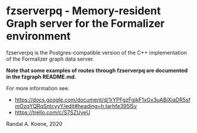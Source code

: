 # fzserverpq - Memory-resident Graph server for the Formalizer environment

fzserverpq is the Postgres-compatible version of the C++ implementation of the Formalizer graph data server.

**Note that some examples of routes through fzserverpq are documented in the
fzgraph README.md.**

For more information see:

- https://docs.google.com/document/d/1rYPFgzFgjkF1xGx3uABiXiaDR5sfmOzqYQRqSntcyyY/edit#heading=h.tarhfe395l5v
- https://trello.com/c/S7SZUyeU

Randal A. Koene, 2020
